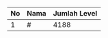 | No | Nama            | Jumlah Level |
|----|-----------------|--------------|
| 1  | #    |    4188        |
